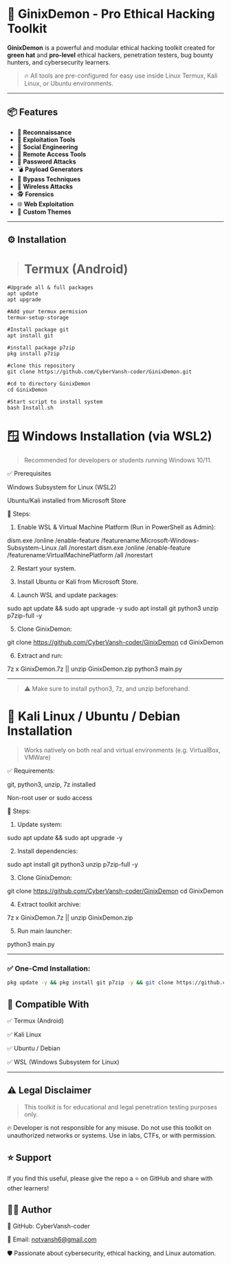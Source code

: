 # 👿 GinixDemon - Pro Ethical Hacking Toolkit

**GinixDemon** is a powerful and modular ethical hacking toolkit created for **green hat** and **pro-level** ethical hackers, penetration testers, bug bounty hunters, and cybersecurity learners.

> 🔥 All tools are pre-configured for easy use inside Linux Termux, Kali Linux, or Ubuntu environments.

---

## 📦 Features

- 🎯 **Reconnaissance**
- 🚀 **Exploitation Tools** 
- 🧠 **Social Engineering** 
- 🐀 **Remote Access Tools** 
- 🔐 **Password Attacks** 
- 💣 **Payload Generators** 
- 🧬 **Bypass Techniques**
- 📡 **Wireless Attacks** 
- 🕵️ **Forensics** 
- 🌐 **Web Exploitation** 
- 🎨 **Custom Themes** 

---

## ⚙️ Installation
> # Termux (Android)
```
#Upgrade all & full packages
apt update
apt upgrade

#Add your termux permision
termux-setup-storage

#Install package git
apt install git

#install package p7zip
pkg install p7zip

#clone this repository
git clone https://github.com/CyberVansh-coder/GinixDemon.git

#cd to directory GinixDemon
cd GinixDemon

#Start script to install system
bash Install.sh
```
# 🪟 Windows Installation (via WSL2)

> Recommended for developers or students running Windows 10/11.



✅ Prerequisites

Windows Subsystem for Linux (WSL2)

Ubuntu/Kali installed from Microsoft Store


🔧 Steps:

1. Enable WSL & Virtual Machine Platform (Run in PowerShell as Admin):

dism.exe /online /enable-feature /featurename:Microsoft-Windows-Subsystem-Linux /all /norestart
dism.exe /online /enable-feature /featurename:VirtualMachinePlatform /all /norestart


2. Restart your system.


3. Install Ubuntu or Kali from Microsoft Store.


4. Launch WSL and update packages:

sudo apt update && sudo apt upgrade -y
sudo apt install git python3 unzip p7zip-full -y


5. Clone GinixDemon:

git clone https://github.com/CyberVansh-coder/GinixDemon
cd GinixDemon


6. Extract and run:

7z x GinixDemon.7z || unzip GinixDemon.zip
python3 main.py

---
> ⚠️ Make sure to install python3, 7z, and unzip beforehand.

# 🐍 Kali Linux / Ubuntu / Debian Installation

> Works natively on both real and virtual environments (e.g. VirtualBox, VMWare)



✅ Requirements:

git, python3, unzip, 7z installed

Non-root user or sudo access


🔧 Steps:

1. Update system:

sudo apt update && sudo apt upgrade -y


2. Install dependencies:

sudo apt install git python3 unzip p7zip-full -y


3. Clone GinixDemon:

git clone https://github.com/CyberVansh-coder/GinixDemon
cd GinixDemon


4. Extract toolkit archive:

7z x GinixDemon.7z || unzip GinixDemon.zip


5. Run main launcher:

python3 main.py

---


### ✅ One-Cmd Installation:
```bash
pkg update -y && pkg install git p7zip -y && git clone https://github.com/CyberVansh-coder/GinixDemon.git && cd GinixDemon && bash install.sh
```


## 🧪 Compatible With

✅ Termux (Android)

✅ Kali Linux

✅ Ubuntu / Debian

✅ WSL (Windows Subsystem for Linux)

---


## ⚠️ Legal Disclaimer

> This toolkit is for educational and legal penetration testing purposes only.

🔥 Developer is not responsible for any misuse.
Do not use this toolkit on unauthorized networks or systems. Use in labs, CTFs, or with permission.



## ⭐ Support

If you find this useful, please give the repo a ⭐ on GitHub and share with other learners!



## 👨‍💻 Author

🔗 GitHub: CyberVansh-coder

📧 Email: notvansh6@gmail.com

🛡 Passionate about cybersecurity, ethical hacking, and Linux automation.
